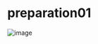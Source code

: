 # preparation01
![image](https://user-images.githubusercontent.com/89889632/131621994-3eeda81b-713d-4af1-a214-6b8787d9cf2f.png)
